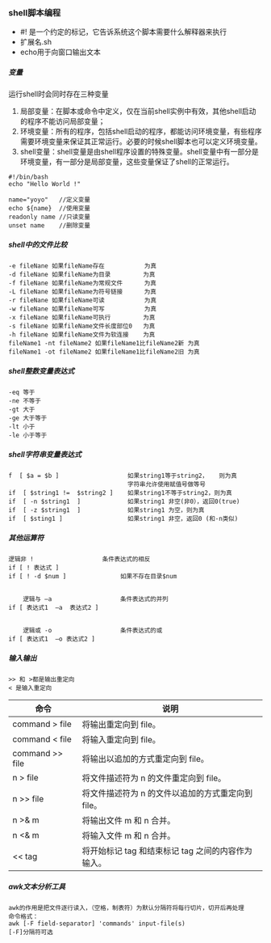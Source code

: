 ### **shell脚本编程**

- \#! 是一个约定的标记，它告诉系统这个脚本需要什么解释器来执行
- 扩展名.sh
- echo用于向窗口输出文本

##### **变量**

运行shell时会同时存在三种变量

1. 局部变量：在脚本或命令中定义，仅在当前shell实例中有效，其他shell启动的程序不能访问局部变量；
2. 环境变量：所有的程序，包括shell启动的程序，都能访问环境变量，有些程序需要环境变量来保证其正常运行。必要的时候shell脚本也可以定义环境变量。
3. shell变量：shell变量是由shell程序设置的特殊变量。shell变量中有一部分是环境变量，有一部分是局部变量，这些变量保证了shell的正常运行。

~~~shell
#!/bin/bash
echo "Hello World !"
~~~

~~~shell
name="yoyo"   //定义变量
echo ${name}  //使用变量
readonly name //只读变量
unset name    //删除变量
~~~

##### **shell中的文件比较**

~~~shell
-e fileNane 如果fileName存在           为真
-d fileNane 如果fileName为目录         为真
-f fileNane 如果fileName为常规文件      为真
-L fileNane 如果fileName为符号链接      为真
-r fileNane 如果fileName可读           为真
-w fileNane 如果fileName可写           为真
-x fileNane 如果fileName可执行         为真
-s fileNane 如果fileName文件长度部位0   为真
-h fileNane 如果fileName文件为软连接    为真
fileName1 -nt fileName2 如果fileName1比fileName2新 为真
fileName1 -ot fileName2 如果fileName1比fileName2旧 为真 
~~~

##### **shell整数变量表达式**

~~~shell
-eq 等于
-ne 不等于
-gt 大于
-ge 大于等于
-lt 小于
-le 小于等于
~~~

##### **shell字符串变量表达式**

~~~shell
f  [ $a = $b ]                   如果string1等于string2，   则为真
                                 字符串允许使用赋值号做等号
if  [ $string1 !=  $string2 ]    如果string1不等于string2，则为真       
if  [ -n $string1  ]             如果string1 非空(非0），返回0(true)  
if  [ -z $string1  ]             如果string1 为空，则为真
if  [ $sting1 ]                  如果string1 非空，返回0 (和-n类似) 
~~~

##### **其他运算符**

~~~shell
逻辑非 !                   条件表达式的相反
if [ ! 表达式 ]
if [ ! -d $num ]               如果不存在目录$num


    逻辑与 –a                   条件表达式的并列
if [ 表达式1  –a  表达式2 ]


    逻辑或 -o                   条件表达式的或
if [ 表达式1  –o 表达式2 ]
~~~

##### **输入输出**

~~~shell
>> 和 >都是输出重定向
< 是输入重定向
~~~

| 命令            | 说明                                               |
| --------------- | -------------------------------------------------- |
| command > file  | 将输出重定向到 file。                              |
| command < file  | 将输入重定向到 file。                              |
| command >> file | 将输出以追加的方式重定向到 file。                  |
| n > file        | 将文件描述符为 n 的文件重定向到 file。             |
| n >> file       | 将文件描述符为 n 的文件以追加的方式重定向到 file。 |
| n >& m          | 将输出文件 m 和 n 合并。                           |
| n <& m          | 将输入文件 m 和 n 合并。                           |
| << tag          | 将开始标记 tag 和结束标记 tag 之间的内容作为输入。 |

##### **awk文本分析工具**

~~~shell
awk的作用是把文件逐行读入，（空格，制表符）为默认分隔符将每行切片，切开后再处理
命令格式：
awk [-F field-separator] 'commands' input-file(s)
[-F]分隔符可选
~~~

